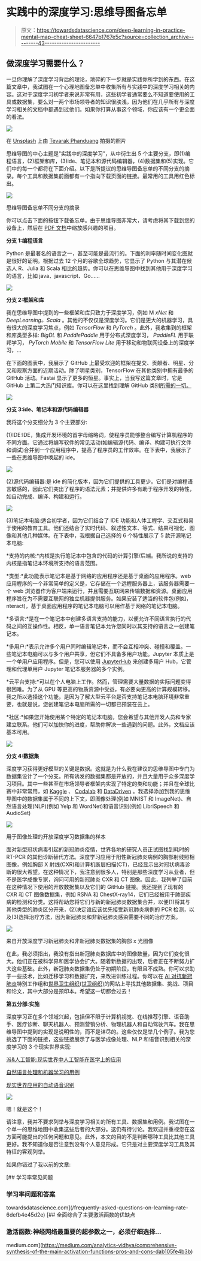 # 实践中的深度学习:思维导图备忘单

> 原文：<https://towardsdatascience.com/deep-learning-in-practice-mental-map-cheat-sheet-6647b1767e5c?source=collection_archive---------43----------------------->

## 做深度学习需要什么？

一旦你理解了深度学习背后的理论，琐碎的下一步就是实践你所学到的东西。在这篇文章中，我试图在一个心理地图备忘单中收集所有与实践中的深度学习相关的内容。这对于深度学习初学者来说非常有用，这些初学者通常要么不知道要使用的工具或数据集，要么对一两个市场领导者的知识很肤浅，因为他们在几乎所有与深度学习相关的文档中都遇到过他们。如果你打算从事这个领域，你应该有一个更全面的看法。

![](img/a54b1cb789fa3ee0bd0098b49c18bd17.png)

在 [Unsplash](https://unsplash.com?utm_source=medium&utm_medium=referral) 上由 [Tevarak Phanduang](https://unsplash.com/@namakuki?utm_source=medium&utm_medium=referral) 拍摄的照片

思维导图的中心主题是“实践中的深度学习”，从中衍生出 5 个主要分支，即(1)编程语言，(2)框架和库，(3)ide、笔记本和源代码编辑器，(4)数据集和(5)实现。它们中的每一个都将在下面介绍。以下是所提议的思维导图备忘单的不同分支的摘录。每个工具和数据集前面都有一个指向下载页面的链接。最常用的工具用红色标出。

![](img/1ce663b40b86352cc05ba96e44fd9cd1.png)

思维导图备忘单不同分支的摘录

你可以点击下面的按钮下载备忘单。由于思维导图非常大，请考虑将其下载到您的设备上，然后在 [PDF 文档](https://drive.google.com/open?id=15mnyOVZHrxWC-RH3UTwMUU6c3e3gGK3i)中缩放感兴趣的项目。

**分支 1:编程语言**

Python 是最著名的语言之一，甚至可能是最流行的。下面的利率随时间变化图就是很好的证明。根据过去 12 个月的谷歌全球趋势，它显示了 Python 与其潜在候选人 R、Julia 和 Scala 相比的趋势。你可以在思维导图中找到其他用于深度学习的语言，比如 java、javascript、Go……

![](img/b36c01b08c7a1864d7175f7211ca3151.png)

**分支 2:框架和库**

我在思维导图中提到的一些框架和库只致力于深度学习，例如 M *xNet* 和 *DeepLearning。Scala* 。其他的不仅仅是深度学习。它们是更大的机器学习，具有很大的深度学习焦点，例如 *TensorFlow* 和 *PyTorch* 。此外，我收集到的框架和库类型多样: *BigDL* 和 *PaddlePaddle* 用于分布式深度学习， *PaddleFL* 用于联邦学习， *PyTorch Mobile* 和 *TensorFlow Lite* 用于移动和物联网设备上的深度学习，…

在下面的图表中，我展示了 GitHub 上最受欢迎的框架在提交、贡献者、明星、分叉和观察方面的近期活动。除了明星类别，TensorFlow 在其他类别中拥有最多的 GitHub 活动。Fastai 显示了更多的恒星。事实上，当我写这篇文章时，它是 GitHub 上第二大热门知识库。你可以在这里找到理解 GitHub 类别[所需的一切。](https://help.github.com/en)

![](img/8e7de849d903db47d20c68ce87f1751d.png)

**分支 3:ide、笔记本和源代码编辑器**

我将这个分支细分为 3 个主要部分:

(1)IDE:IDE，集成开发环境的首字母缩略词，使程序员能够整合编写计算机程序的不同方面。它通过将编写软件的常见活动(如编辑源代码、编译、构建可执行文件和调试)合并到一个应用程序中，提高了程序员的工作效率。在下表中，我展示了一些在思维导图中唤起的 ide。

![](img/fdb5b9c17fb091d108bc0dae5d43f558.png)

(2)源代码编辑器:是 ide 的简化版本，因为它们提供的工具更少。它们是对编程语言敏感的，因此它们突出了程序的语法元素；并提供许多有助于程序开发的特性，如自动完成、编译、构建和运行。

![](img/5aa40e5873286c94982a116eeb9bc51d.png)

(3)笔记本电脑:适合初学者，因为它们结合了 IDE 功能和人体工程学、交互式和易于使用的教育工具。他们还结合了实时代码、叙述性文本、等式、结果可视化、图像和其他几种媒体。在下表中，我根据自己选择的 6 个特性展示了 5 款开源笔记本电脑:

*支持的内核:*内核是执行笔记本中包含的代码的计算引擎/后端。我所说的支持的内核是指笔记本环境所支持的语言范围。

*类型:*此功能表示笔记本是基于网络的应用程序还是基于桌面的应用程序。web 应用程序的一个非常简单的定义是，它存储在一个远程服务器上，该服务器需要一个 web 浏览器作为客户端来运行，并且需要互联网来传输数据和资源。桌面应用程序旨在为不需要互联网的独立机器提供服务。如果安装了适当的软件包(例如，nteract)，基于桌面应用程序的笔记本电脑可以用作基于网络的笔记本电脑。

*多语言:*是在一个笔记本中创建多语言支持的能力，以便允许不同语言执行的代码之间的互操作性。相反，单一语言笔记本允许您同时以其支持的语言之一创建笔记本。

*多用户:*表示允许多个用户同时编辑笔记本，而不会互相冲突、碰撞和覆盖。一些笔记本电脑可以与多个用户共享，但它们不具备多用户功能。Jupyter 本质上是一个单用户应用程序。但是，您可以使用 [JupyterHub](https://github.com/jupyterhub/jupyterhub) 来创建多用户 Hub，它管理和代理单用户 Jupyter 笔记本服务器的多个实例。

*云平台支持:*可以在个人电脑上工作。然而，管理需要大量数据的实际问题变得很困难。为了从 GPU 等更高的物质资源中受益，有必要向更高的计算规模转移。我之所以选择这个功能，是因为了解大型云平台是否支持笔记本电脑环境非常重要，也就是说，您创建笔记本电脑所需的一切都已预装在云上。

*社区:*如果您开始使用某个特定的笔记本电脑，您会希望与其他开发人员和专家建立联系。他们可以加快你的进度，帮助你解决一些遇到的问题。此外，文档应该基本可用。

![](img/e127fff720d78e75bcf7c635853f345e.png)

**分支 4:数据集**

深度学习获得更好模型的关键是数据。这就是为什么我在建议的思维导图中专门为数据集设计了一个分支。所有诱发的数据集都是开放的，并且大量用于众多深度学习项目。其中一些甚至在市场领导者框架内实现了特定的类和功能；并且在全球比赛中非常常用，如 [Kaggle](https://www.kaggle.com/) 、 [Codalab](https://codalab.org/) 和 [DataDriven](https://www.drivendata.org/) 。我选择添加到我的思维导图中的数据集属于不同的上下文，即图像处理(例如 MNIST 和 ImageNet)、自然语言处理(NLP)(例如 Yelp 和 WordNet)和语音识别(例如 LibriSpeech 和 AudioSet)

![](img/3aade5481bad99a90f6cdae7dfe865cf.png)

用于图像处理的开放深度学习数据集的样本

面对新型冠状病毒引起的新冠肺炎疫情，世界各地的研究人员正试图找到耗时的 RT-PCR 的其他诊断替代方法。深度学习应用于阳性新冠肺炎病例的胸部射线照相图像，例如胸部 X 射线(CXR)和计算机断层扫描(CT)，已经显示出对冠状病毒诊断的很大希望。在这种情况下，我注意到很多人，特别是那些深度学习从业者，但不是医学成像专家，询问可用的新冠肺炎 CXR 和 CT 图像。因此，我列举了目前在这种情况下使用的开放数据集以及它们的 GitHub 链接。我还提到了现有的 CXR 和 CT 图像数据集，例如 RSNA 和 ChestX-ray14，它们已经被用于肺部疾病的检测和分类。这将帮助您将它们与新的新冠肺炎数据集合并，以便(1)将其与其他类型的肺炎区分开来，(2)决定谁应该优先接受新冠肺炎病例的 PCR 检测，以及(3)选择治疗方法，因为新冠肺炎和非新冠肺炎感染需要不同的治疗方案。

![](img/01b5199be0e48120046e1f08306b7851.png)

来自开放深度学习新冠肺炎和非新冠肺炎数据集的胸部 x 光图像

在此，我必须指出，我没有指出新冠肺炎数据库中的图像数量，因为它们变化很大。他们正在被科学界和医学协会扩大。随着新数据的出现，后者正在不断努力扩大这些基础。此外，新冠肺炎数据集仍处于初期阶段，有限且不成熟。你可以求助于一些技术，比如迁移学习和数据扩充，来改进训练过程。你可以在 [AI 对抗新冠肺炎](https://ai-against-covid.ca/datasets/)特别工作组和[世界卫生组织(世卫组织)](https://www.who.int/emergencies/diseases/novel-coronavirus-2019/global-research-on-novel-coronavirus-2019-ncov)的网站上寻找其他数据集、挑战、项目和论文，其中大部分是预印本。希望这一切都会过去！

**第五分部:实施**

深度学习正在多个领域兴起，包括但不限于计算机视觉、在线推荐引擎、语音助手、医疗诊断、聊天机器人、预测营销分析、物理机器人和自动驾驶汽车。我在思维导图中提到的实现是说明性的，而不是详尽的。这些仅仅是举几个例子。我为您挑选了下面的链接，这些链接展示了与医学成像处理、NLP 和语音识别相关的深度学习的 3 个现实世界实现:

[派&人工智能:现实世界中人工智能在医学上的应用](https://www.youtube.com/watch?v=Rp7qqjlBeRY&list=LLVfQ-2TcVc3jJt4VkBVDUoQ)

[自然语言处理和机器学习的用例](https://www.youtube.com/watch?v=Rk6xQjhga2c)

[现实世界应用的自动语音识别](https://www.youtube.com/watch?v=9Fl2Z8-Cf3Q)

![](img/54fbd8b24f6f03bae0594fd62e640340.png)

嗯！就是这个！

请注意，我并不要求列举与深度学习相关的所有工具、数据集和用例。我试图在一个单一的思维地图中收集这些后者的大部分。这仍有待讨论。我欢迎并重视您在这方面可能提出的任何问题和意见。此外，本文的目的不是判断哪种工具比其他工具更好。我不知道你是否注意到没有个人意见形成。它只是对主要深度学习工具及其特征的客观列举。

如果你错过了我以前的文章:

[](/frequently-asked-questions-on-learning-rate-6defb4e45d2e) [## 学习率常见问题

### 学习率问题和答案

towardsdatascience.com](/frequently-asked-questions-on-learning-rate-6defb4e45d2e) [](https://medium.com/analytics-vidhya/comprehensive-synthesis-of-the-main-activation-functions-pros-and-cons-dab105fe4b3b) [## 全面综合了主要激活函数的优缺点

### 激活函数:神经网络最重要的超参数之一，必须仔细选择…

medium.com](https://medium.com/analytics-vidhya/comprehensive-synthesis-of-the-main-activation-functions-pros-and-cons-dab105fe4b3b)